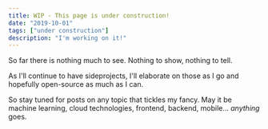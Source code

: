 ```yaml
---
title: WIP - This page is under construction!
date: "2019-10-01"
tags: ["under construction"]
description: "I'm working on it!"
---
```


So far there is nothing much to see. Nothing to show, nothing to tell.

As I'll continue to have sideprojects, I'll elaborate on those as I go and hopefully open-source as much as I can.

So stay tuned for posts on any topic that tickles my fancy. May it be machine learning, cloud technologies, frontend, backend, mobile... _anything_ goes.